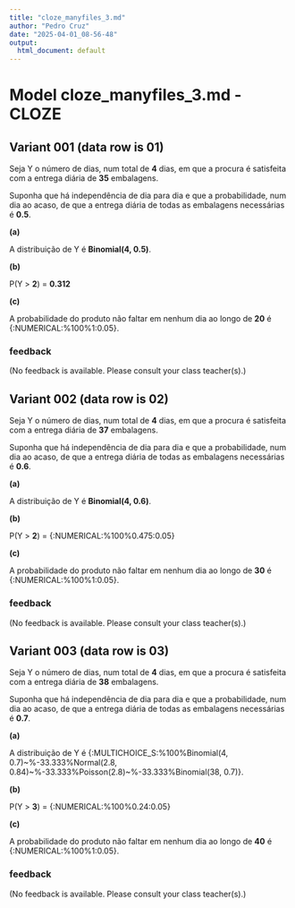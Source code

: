 ```yaml
---
title: "cloze_manyfiles_3.md"
author: "Pedro Cruz"
date: "2025-04-01_08-56-48"
output:
  html_document: default
---
```



# Model cloze_manyfiles_3.md - CLOZE



## Variant 001 (data row is 01)


Seja Y o número de dias, num total de **4** dias, em que a procura é satisfeita com a entrega diária de **35** embalagens.


Suponha que há independência de dia para dia e que a probabilidade, num dia ao acaso, de que a entrega diária de todas as embalagens necessárias é **0.5**.

**(a)**

A distribuição de Y é **Binomial(4, 0.5)**.

**(b)**

P(Y > **2**) = **0.312**

**(c)**

A probabilidade do produto não faltar em nenhum dia ao longo de **20** é {:NUMERICAL:%100%1:0.05}.



### feedback


(No feedback is available. Please consult your class teacher(s).)



## Variant 002 (data row is 02)


Seja Y o número de dias, num total de **4** dias, em que a procura é satisfeita com a entrega diária de **37** embalagens.


Suponha que há independência de dia para dia e que a probabilidade, num dia ao acaso, de que a entrega diária de todas as embalagens necessárias é **0.6**.

**(a)**

A distribuição de Y é **Binomial(4, 0.6)**.

**(b)**

P(Y > **2**) = {:NUMERICAL:%100%0.475:0.05}

**(c)**

A probabilidade do produto não faltar em nenhum dia ao longo de **30** é {:NUMERICAL:%100%1:0.05}.



### feedback


(No feedback is available. Please consult your class teacher(s).)



## Variant 003 (data row is 03)


Seja Y o número de dias, num total de **4** dias, em que a procura é satisfeita com a entrega diária de **38** embalagens.


Suponha que há independência de dia para dia e que a probabilidade, num dia ao acaso, de que a entrega diária de todas as embalagens necessárias é **0.7**.

**(a)**

A distribuição de Y é {:MULTICHOICE_S:%100%Binomial(4, 0.7)\~%-33.333%Normal(2.8, 0.84)\~%-33.333%Poisson(2.8)\~%-33.333%Binomial(38, 0.7)}.

**(b)**

P(Y > **3**) = {:NUMERICAL:%100%0.24:0.05}

**(c)**

A probabilidade do produto não faltar em nenhum dia ao longo de **40** é {:NUMERICAL:%100%1:0.05}.



### feedback


(No feedback is available. Please consult your class teacher(s).)

